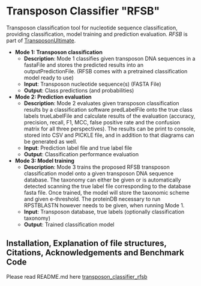 # Transposon Classifier "RFSB"
Transposon classification tool for nucleotide sequence classification, providing classification, model training and prediction evaluation. *RFSB* is part of [TransposonUltimate](https://github.com/DerKevinRiehl/TransposonUltimate).

- **Mode 1: Transposon classification**
  - **Description**: Mode 1 classifies given transposon DNA sequences in a fastaFile and stores the predicted results into an outputPredictionFile. (RFSB comes with a pretrained classification model ready to use)
  - **Input**:  Transposon nucleotide sequence(s) (FASTA File)
  - **Output**: Class predictions (and probabilities)
- **Mode 2: Prediction evaluation**
  - **Description**: Mode 2 evaluates given transposon classification results by a classification software predLabelFile onto the true class labels trueLabelFile and calculate results of the evaluation (accuracy, precision, recall, F1, MCC, false positive rate and the confusion matrix for all three perspectives). The results can be print to console, stored into CSV and PICKLE file, and in addition to that diagrams can be generated as well.
  - **Input**:  Prediction label file and true label file
  - **Output**: Classification performance evaluation
- **Mode 3: Model training**
  - **Description**: Mode 3 trains the proposed RFSB transposon classification model onto a given transposon DNA sequence database. The taxonomy can either be given or is automatically detected scanning the true label file corresponding to the database fasta file. Once trained, the model will store the taxonomic scheme and given e-threshold. The proteinDB necessary to run RPSTBLASTN however needs to be given, when running Mode 1.
  - **Input**:  Transposon database, true labels (optionally classification taxonomy)
  - **Output**: Trained classification model

## Installation, Explanation of file structures, Citations, Acknowledgements and Benchmark Code
Please read README.md here [transposon_classifier_rfsb](https://github.com/DerKevinRiehl/transposon_classifier_rfsb)




